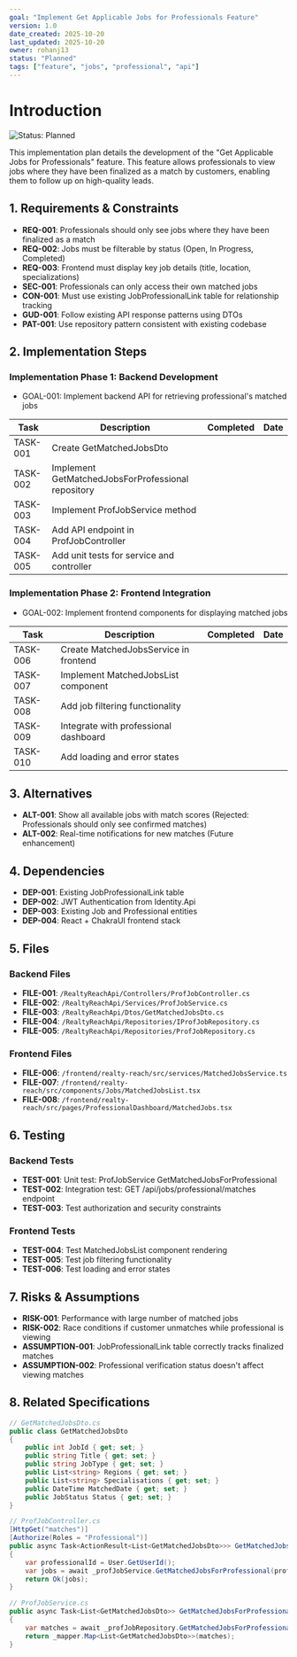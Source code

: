 ```yaml
---
goal: "Implement Get Applicable Jobs for Professionals Feature"
version: 1.0
date_created: 2025-10-20
last_updated: 2025-10-20
owner: rohanj13
status: "Planned"
tags: ["feature", "jobs", "professional", "api"]
---
```


# Introduction

![Status: Planned](https://img.shields.io/badge/status-planned-blue)

This implementation plan details the development of the "Get Applicable Jobs for Professionals" feature. This feature allows professionals to view jobs where they have been finalized as a match by customers, enabling them to follow up on high-quality leads.

## 1. Requirements & Constraints

- **REQ-001**: Professionals should only see jobs where they have been finalized as a match
- **REQ-002**: Jobs must be filterable by status (Open, In Progress, Completed)
- **REQ-003**: Frontend must display key job details (title, location, specializations)
- **SEC-001**: Professionals can only access their own matched jobs
- **CON-001**: Must use existing JobProfessionalLink table for relationship tracking
- **GUD-001**: Follow existing API response patterns using DTOs
- **PAT-001**: Use repository pattern consistent with existing codebase

## 2. Implementation Steps

### Implementation Phase 1: Backend Development

- GOAL-001: Implement backend API for retrieving professional's matched jobs

| Task     | Description                                        | Completed | Date |
| -------- | -------------------------------------------------- | --------- | ---- |
| TASK-001 | Create GetMatchedJobsDto                           |           |      |
| TASK-002 | Implement GetMatchedJobsForProfessional repository |           |      |
| TASK-003 | Implement ProfJobService method                    |           |      |
| TASK-004 | Add API endpoint in ProfJobController              |           |      |
| TASK-005 | Add unit tests for service and controller          |           |      |

### Implementation Phase 2: Frontend Integration

- GOAL-002: Implement frontend components for displaying matched jobs

| Task     | Description                           | Completed | Date |
| -------- | ------------------------------------- | --------- | ---- |
| TASK-006 | Create MatchedJobsService in frontend |           |      |
| TASK-007 | Implement MatchedJobsList component   |           |      |
| TASK-008 | Add job filtering functionality       |           |      |
| TASK-009 | Integrate with professional dashboard |           |      |
| TASK-010 | Add loading and error states          |           |      |

## 3. Alternatives

- **ALT-001**: Show all available jobs with match scores (Rejected: Professionals should only see confirmed matches)
- **ALT-002**: Real-time notifications for new matches (Future enhancement)

## 4. Dependencies

- **DEP-001**: Existing JobProfessionalLink table
- **DEP-002**: JWT Authentication from Identity.Api
- **DEP-003**: Existing Job and Professional entities
- **DEP-004**: React + ChakraUI frontend stack

## 5. Files

### Backend Files

- **FILE-001**: `/RealtyReachApi/Controllers/ProfJobController.cs`
- **FILE-002**: `/RealtyReachApi/Services/ProfJobService.cs`
- **FILE-003**: `/RealtyReachApi/Dtos/GetMatchedJobsDto.cs`
- **FILE-004**: `/RealtyReachApi/Repositories/IProfJobRepository.cs`
- **FILE-005**: `/RealtyReachApi/Repositories/ProfJobRepository.cs`

### Frontend Files

- **FILE-006**: `/frontend/realty-reach/src/services/MatchedJobsService.ts`
- **FILE-007**: `/frontend/realty-reach/src/components/Jobs/MatchedJobsList.tsx`
- **FILE-008**: `/frontend/realty-reach/src/pages/ProfessionalDashboard/MatchedJobs.tsx`

## 6. Testing

### Backend Tests

- **TEST-001**: Unit test: ProfJobService GetMatchedJobsForProfessional
- **TEST-002**: Integration test: GET /api/jobs/professional/matches endpoint
- **TEST-003**: Test authorization and security constraints

### Frontend Tests

- **TEST-004**: Test MatchedJobsList component rendering
- **TEST-005**: Test job filtering functionality
- **TEST-006**: Test loading and error states

## 7. Risks & Assumptions

- **RISK-001**: Performance with large number of matched jobs
- **RISK-002**: Race conditions if customer unmatches while professional is viewing
- **ASSUMPTION-001**: JobProfessionalLink table correctly tracks finalized matches
- **ASSUMPTION-002**: Professional verification status doesn't affect viewing matches

## 8. Related Specifications

```csharp
// GetMatchedJobsDto.cs
public class GetMatchedJobsDto
{
    public int JobId { get; set; }
    public string Title { get; set; }
    public string JobType { get; set; }
    public List<string> Regions { get; set; }
    public List<string> Specialisations { get; set; }
    public DateTime MatchedDate { get; set; }
    public JobStatus Status { get; set; }
}

// ProfJobController.cs
[HttpGet("matches")]
[Authorize(Roles = "Professional")]
public async Task<ActionResult<List<GetMatchedJobsDto>>> GetMatchedJobs()
{
    var professionalId = User.GetUserId();
    var jobs = await _profJobService.GetMatchedJobsForProfessional(professionalId);
    return Ok(jobs);
}

// ProfJobService.cs
public async Task<List<GetMatchedJobsDto>> GetMatchedJobsForProfessional(Guid professionalId)
{
    var matches = await _profJobRepository.GetMatchedJobsForProfessional(professionalId);
    return _mapper.Map<List<GetMatchedJobsDto>>(matches);
}
```
